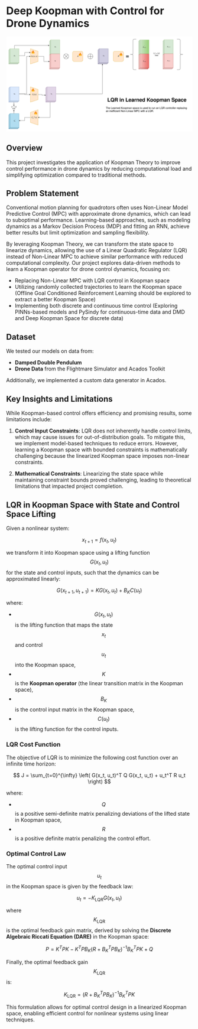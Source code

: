 # Deep Koopman with Control for Drone Dynamics
![Drone Control Diagram](assets/arch.png)
## Overview
This project investigates the application of Koopman Theory to improve control performance in drone dynamics by reducing computational load and simplifying optimization compared to traditional methods.

## Problem Statement
Conventional motion planning for quadrotors often uses Non-Linear Model Predictive Control (MPC) with approximate drone dynamics, which can lead to suboptimal performance. Learning-based approaches, such as modeling dynamics as a Markov Decision Process (MDP) and fitting an RNN, achieve better results but limit optimization and sampling flexibility.

By leveraging Koopman Theory, we can transform the state space to linearize dynamics, allowing the use of a Linear Quadratic Regulator (LQR) instead of Non-Linear MPC to achieve similar performance with reduced computational complexity. Our project explores data-driven methods to learn a Koopman operator for drone control dynamics, focusing on:

- Replacing Non-Linear MPC with LQR control in Koopman space
- Utilizing randomly collected trajectories to learn the Koopman space (Offline Goal Conditioned Reinforcement Learning should be explored to extract a better Koopman Space)
- Implementing both discrete and continuous time control (Exploring PINNs-based models and PySindy for continuous-time data and DMD and Deep Koopman Space for discrete data)

## Dataset
We tested our models on data from:
- **Damped Double Pendulum**
- **Drone Data** from the Flightmare Simulator and Acados Toolkit

Additionally, we implemented a custom data generator in Acados.

## Key Insights and Limitations
While Koopman-based control offers efficiency and promising results, some limitations include:

1. **Control Input Constraints**: LQR does not inherently handle control limits, which may cause issues for out-of-distribution goals. To mitigate this, we implement model-based techniques to reduce errors. However, learning a Koopman space with bounded constraints is mathematically challenging because the linearized Koopman space imposes non-linear constraints.
  
2. **Mathematical Constraints**: Linearizing the state space while maintaining constraint bounds proved challenging, leading to theoretical limitations that impacted project completion.

## LQR in Koopman Space with State and Control Space Lifting

Given a nonlinear system:

$$
x_{t+1} = f(x_t, u_t)
$$

we transform it into Koopman space using a lifting function $$G(x_t, u_t)$$ for the state and control inputs, such that the dynamics can be approximated linearly:

$$
G(x_{t+1}, u_{t+1}) = K G(x_t, u_t) + B_K C(u_t)
$$

where:
- $$G(x_t, u_t)$$ is the lifting function that maps the state $$x_t$$ and control $$u_t$$ into the Koopman space,
- $$K$$ is the **Koopman operator** (the linear transition matrix in the Koopman space),
- $$B_K$$ is the control input matrix in the Koopman space,
- $$C(u_t)$$ is the lifting function for the control inputs.

### LQR Cost Function

The objective of LQR is to minimize the following cost function over an infinite time horizon:

$$
J = \sum_{t=0}^{\infty} \left( G(x_t, u_t)^T Q G(x_t, u_t) + u_t^T R u_t \right)
$$

where:
- $$Q$$ is a positive semi-definite matrix penalizing deviations of the lifted state in Koopman space,
- $$R$$ is a positive definite matrix penalizing the control effort.

### Optimal Control Law

The optimal control input $$u_t$$ in the Koopman space is given by the feedback law:

$$
u_t = -K_{\text{LQR}} G(x_t, u_t)
$$

where $$K_{\text{LQR}}$$ is the optimal feedback gain matrix, derived by solving the **Discrete Algebraic Riccati Equation (DARE)** in the Koopman space:

$$
P = K^T P K - K^T P B_K (R + B_K^T P B_K)^{-1} B_K^T P K + Q
$$

Finally, the optimal feedback gain $$K_{\text{LQR}}$$ is:

$$
K_{\text{LQR}} = (R + B_K^T P B_K)^{-1} B_K^T P K
$$

This formulation allows for optimal control design in a linearized Koopman space, enabling efficient control for nonlinear systems using linear techniques.

